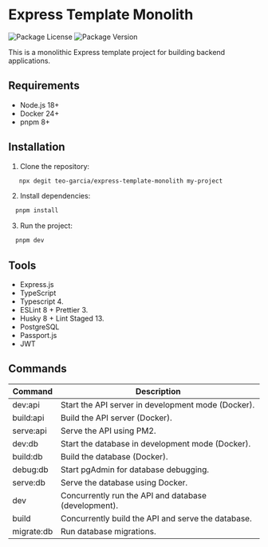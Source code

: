 # Express Template Monolith

![Package License](https://img.shields.io/github/license/teo-garcia/express-template-monolith)
![Package Version](https://img.shields.io/github/package-json/v/teo-garcia/express-template-monolith)

This is a monolithic Express template project for building backend applications.

## Requirements

- Node.js 18+
- Docker 24+
- pnpm 8+

## Installation

1. Clone the repository:

```bash
   npx degit teo-garcia/express-template-monolith my-project
```

2. Install dependencies:

```bash
  pnpm install
```

3. Run the project:

```bash
  pnpm dev
```

## Tools

- Express.js
- TypeScript
- Typescript 4.
- ESLint 8 + Prettier 3.
- Husky 8 + Lint Staged 13.
- PostgreSQL
- Passport.js
- JWT

## Commands

| **Command** | **Description**                                      |
| ----------- | ---------------------------------------------------- |
| dev:api     | Start the API server in development mode (Docker).   |
| build:api   | Build the API server (Docker).                       |
| serve:api   | Serve the API using PM2.                             |
| dev:db      | Start the database in development mode (Docker).     |
| build:db    | Build the database (Docker).                         |
| debug:db    | Start pgAdmin for database debugging.                |
| serve:db    | Serve the database using Docker.                     |
| dev         | Concurrently run the API and database (development). |
| build       | Concurrently build the API and serve the database.   |
| migrate:db  | Run database migrations.                             |
